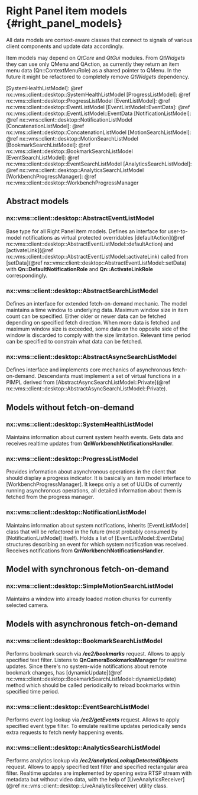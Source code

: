 # Right Panel item models {#right_panel_models}
All data models are context-aware classes that connect to signals of various client components
and update data accordingly.

Item models may depend on *QtCore* and *QtGui* modules. From *QtWidgets* they can use only QMenu and
QAction, as currently they return an item menu data (Qn::ContextMenuRole) as a shared pointer
to QMenu. In the future it might be refactored to completely remove *QtWidgets* dependency.

[SystemHealthListModel]: @ref nx::vms::client::desktop::SystemHealthListModel
[ProgressListModel]: @ref nx::vms::client::desktop::ProgressListModel
[EventListModel]: @ref nx::vms::client::desktop::EventListModel
[EventListModel::EventData]: @ref nx::vms::client::desktop::EventListModel::EventData
[NotificationListModel]: @ref nx::vms::client::desktop::NotificationListModel
[ConcatenationListModel]: @ref nx::vms::client::desktop::ConcatenationListModel
[MotionSearchListModel]: @ref nx::vms::client::desktop::MotionSearchListModel
[BookmarkSearchListModel]: @ref nx::vms::client::desktop::BookmarkSearchListModel
[EventSearchListModel]: @ref nx::vms::client::desktop::EventSearchListModel
[AnalyticsSearchListModel]: @ref nx::vms::client::desktop::AnalyticsSearchListModel
[WorkbenchProgressManager]: @ref nx::vms::client::desktop::WorkbenchProgressManager

## Abstract models

### nx::vms::client::desktop::AbstractEventListModel
Base type for all Right Panel item models.
Defines an interface for user-to-model notifications as virtual protected overridables
[defaultAction](@ref nx::vms::client::desktop::AbstractEventListModel::defaultAction) and 
[activateLink](@ref nx::vms::client::desktop::AbstractEventListModel::activateLink) called from 
[setData](@ref nx::vms::client::desktop::AbstractEventListModel::setData) with 
**Qn::DefaultNotificationRole** and **Qn::ActivateLinkRole** correspondingly.

### nx::vms::client::desktop::AbstractSearchListModel
Defines an interface for extended fetch-on-demand mechanic. The model maintains a time window
to underlying data. Maximum window size in item count can be specified. Either older or newer
data can be fetched depending on specified fetch direction. When more data is fetched and
maximum window size is exceeded, some data on the opposite side of the window is discarded
to comply with the size limitation. Relevant time period can be specified to constrain what data
can be fetched.

### nx::vms::client::desktop::AbstractAsyncSearchListModel
Defines interface and implements core mechanics of asynchronous fetch-on-demand.
Descendants must implement a set of virtual functions in a PIMPL derived from
[AbstractAsyncSearchListModel::Private](@ref nx::vms::client::desktop::AbstractAsyncSearchListModel::Private).

## Models without fetch-on-demand

### nx::vms::client::desktop::SystemHealthListModel
Maintains information about current system health events. Gets data and receives realtime updates
from **QnWorkbenchNotificationsHandler**.

### nx::vms::client::desktop::ProgressListModel
Provides information about asynchronous operations in the client that should display a progress
indicator. It is basically an item model interface to [WorkbenchProgressManager].
It keeps only a set of UUIDs of currently running asynchronous operations,
all detailed information about them is fetched from the progress manager.

### nx::vms::client::desktop::NotificationListModel
Maintains information about system notifications, inherits [EventListModel] class that
will be refactored in the future (most probably consumed by [NotificationListModel] itself).
Holds a list of [EventListModel::EventData] structures describing an event for which
system notification was received. Receives notifications from **QnWorkbenchNotificationsHandler**.

## Model with synchronous fetch-on-demand

### nx::vms::client::desktop::SimpleMotionSearchListModel
Maintains a window into already loaded motion chunks for currently selected camera.

## Models with asynchronous fetch-on-demand

### nx::vms::client::desktop::BookmarkSearchListModel
Performs bookmark search via ***/ec2/bookmarks*** request. Allows to apply specified text filter.
Listens to **QnCameraBookmarksManager** for realtime updates. Since there's no system-wide 
notifications about remote bookmark changes, has 
[dynamicUpdate](@ref nx::vms::client::desktop::BookmarkSearchListModel::dynamicUpdate) method
which should be called periodically to reload bookmarks within specified time period.

### nx::vms::client::desktop::EventSearchListModel
Performs event log lookup via ***/ec2/getEvents*** request. Allows to apply specified event type
filter. To emulate realtime updates periodically sends extra requests to fetch newly happening 
events.

### nx::vms::client::desktop::AnalyticsSearchListModel
Performs analytics lookup via ***/ec2/analyticsLookupDetectedObjects*** request. Allows to apply
specified text filter and specified rectangular area filter. Realtime updates are implemented by 
opening extra RTSP stream with metadata but without video data, with the help of
[LiveAnalyticsReceiver](@ref nx::vms::client::desktop::LiveAnalyticsReceiver) utility class.

